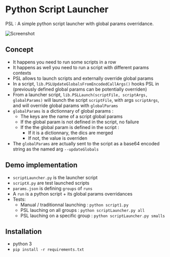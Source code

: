 Python Script Launcher
======================

PSL : A simple python script launcher with global params overridance.

![Screenshot](http://grabs.lucasmouilleron.com/Screen%20Shot%202016-08-22%20at%2014.37.58.png)

Concept
-------
- It happens you need to run some scripts in a row
- It happens as well you need to run a script with different params contexts
- PSL allows to launch scripts and externally override global params
- In a script, `lib.PSLUpdateGlobalsFromEncodedCallArgs()` hooks PSL in (previously defined global params can be potentially overriden)
- From a launcher script, `lib.PSLLaunch(scriptFile, scriptArgs, globalParams)` will launch the script `scriptFile`, with args `scriptArgs`, and will override global params with `globalParams`
- `globalParams` is a dictionnary of global params :
    - The keys are the name of a script global params
    - If the global param is not defined in the script, no failure
    - If the the global param is defined in the script : 
        - If it is a dictionnary, the dics are merged
        - If not, the value is overriden
- The `globalParams` are actually sent to the script as a base64 encoded string as the named arg `--updateGlobals`


Demo implementation
-------------------
- `scriptLauncher.py` is the launcher script
- `scriptX.py` are test launched scripts
- `params.json` is defining `groups` of `runs`
- A `run` is a python script + its global params overridances
- Tests: 
    - Manual / traditionnal launching : `python script1.py`
    - PSL lauching on all groups : `python scriptLauncher.py all`
    - PSL lauching on a specific group : `python scriptLauncher.py smalls`

Installation
------------
- python 3
- `pip install -r requirements.txt`